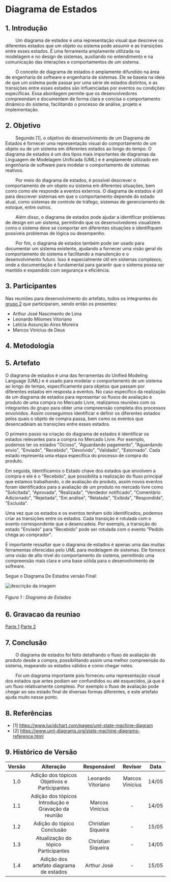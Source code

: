 # Diagrama de Estados

## 1. Introdução

&emsp;&emsp; Um diagrama de estados é uma representação visual que descreve os diferentes estados que um objeto ou sistema pode assumir e as transições entre esses estados. É uma ferramenta amplamente utilizada na modelagem e no design de sistemas, auxiliando no entendimento e na comunicação das interações e comportamentos de um sistema.

&emsp;&emsp; O conceito de diagrama de estados é amplamente difundido na área de engenharia de software e engenharia de sistemas. Ele se baseia na ideia de que um sistema pode passar por uma série de estados distintos, e as transições entre esses estados são influenciadas por eventos ou condições específicas. Essa abordagem permite que os desenvolvedores compreendam e documentem de forma clara e concisa o comportamento dinâmico do sistema, facilitando o processo de análise, projeto e implementação.

## 2. Objetivo

&emsp;&emsp; Segundo [1], o objetivo do desenvolvimento de um Diagrama de Estados é fornecer uma representação visual do comportamento de um objeto ou de um sistema em diferentes estados ao longo do tempo. O diagrama de estados é um dos tipos mais importantes de diagramas da Linguagem de Modelagem Unificada (UML) e é amplamente utilizado em engenharia de software para modelar o comportamento de sistemas reativos.

&emsp;&emsp; Por meio do diagrama de estados, é possível descrever o comportamento de um objeto ou sistema em diferentes situações, bem como como ele responde a eventos externos. O diagrama de estados é útil para descrever sistemas em que o comportamento depende do estado atual, como sistemas de controle de tráfego, sistemas de gerenciamento de estoque, entre outros.

&emsp;&emsp; Além disso, o diagrama de estados pode ajudar a identificar problemas de design em um sistema, permitindo que os desenvolvedores visualizem como o sistema deve se comportar em diferentes situações e identifiquem possíveis problemas de lógica ou desempenho.

&emsp;&emsp; Por fim, o diagrama de estados também pode ser usado para documentar um sistema existente, ajudando a fornecer uma visão geral do comportamento do sistema e facilitando a manutenção e o desenvolvimento futuro. Isso é especialmente útil em sistemas complexos, onde a documentação é fundamental para garantir que o sistema possa ser mantido e expandido com segurança e eficiência.

## 3. Participantes

Nas reuniões para desenvolvimento do artefato, todos os integrantes do [grupo 2](https://unbarqdsw2023-1.github.io/2023.1_G2_ProjetoMercadoLivre/#/Modelagem/AtaReuniao_0205?id=_3-decis%c3%b5es) que participaram, sendo então os presentes:

- Arthur José Nascimento de Lima
- Leonardo Milomes Vitoriano
- Letícia Assunção Aires Moreira
- Marcos Vinicius de Deus

## 4. Metodologia

## 5. Artefato

O diagrama de estados é uma das ferramentas do Unified Modeling Language (UML) e é usado para modelar o comportamento de um sistema ao longo do tempo, especificamente para objetos que passam por diferentes estados em resposta a eventos. No caso específico da realização de um diagrama de estados para representar os fluxos de avaliação e produto de uma compra no Mercado Livre, realizamos reuniões com os integrantes do grupo para obter uma compreensão completa dos processos envolvidos. Assim conseguimos identificar e definir os diferentes estados pelos quais o objeto de compra passa, bem como os eventos que desencadeiam as transições entre esses estados.

O primeiro passo na criação do diagrama de estados é identificar os estados relevantes para a compra no Mercado Livre. Por exemplo, podemos ter os estados "Ocioso", "Aguardando pagamento", "Aguardando envio", "Enviado", "Recebido", "Devolvido", "Validado", "Estornado". Cada estado representa uma etapa específica do processo de compra do produto.

Em seguida, Identificamos o Estado chave dos estados que envolvem a compra e ele é o "Recebido", que possibilita a realização do fluxo principal que estamos trabalhando, o de avaliação do produto, assim novos eventos foram identificados para a avaliação de um produto no mercado livre como "Solicitada", "Aprovada", "Realizada", "Vendedor notificado", "Comentário Adicionado", "Rejeitada", "Em análise", "Relatada", "Exibida", "Respondida", "Excluida".

Uma vez que os estados e os eventos tenham sido identificados, podemos criar as transições entre os estados. Cada transição é rotulada com o evento correspondente que a desencadeia. Por exemplo, a transição do estado "Enviado" para "Recebido" pode ser rotulada com o evento "Pedido chega ao comprador".

É importante ressaltar que o diagrama de estados é apenas uma das muitas ferramentas oferecidas pelo UML para modelagem de sistemas. Ele fornece uma visão de alto nível do comportamento do sistema, permitindo uma compreensão mais clara e uma base sólida para o desenvolvimento de software.

Segue o Diagrama De Estados versão Final:

<div style="display: center; align-items: center;">
  <img src="Assets/diagramas/estados.png" alt="descrição da imagem" style="margin-right: 20px;"/>
  <div style="flex-grow: 1;">
    <h6 style="text-align: flex;">
    Figura 1 : Diagrama de Estados
    </h6>
  </div>
</div>

## 6. Gravacao da reuniao

[Parte 1](https://youtu.be/akzOE3aZSD8)
[Parte 2](https://youtu.be/4zM3j9VmZQY)

## 7. Conclusão

&emsp;&emsp; O diagrama de estados foi feito detalhando o fluxo de avaliação de produto desde a compra, possibilitando assim uma melhor compreensão do sistema, mapeando os estados válidos e como chegar neles.

&emsp;&emsp; Foi um diagrama importante pois forneceu uma representação visual dos estados que antes podiam ser confundidos ou até esquecidos, já que é um fluxo relativamente complexo. Por exemplo o fluxo de avaliação pode chegar ao seu estado final de diversas formas diferentes, e este artefato ajuda muito nesse ponto.

## 8. Referências

- [1] https://www.lucidchart.com/pages/uml-state-machine-diagram
- [2] https://www.uml-diagrams.org/state-machine-diagrams-reference.html

## 9. Histórico de Versão

| Versão |                      Alteração                      |    Responsável     |     Revisor     | Data  |
| :----: | :-------------------------------------------------: | :----------------: | :-------------: | :---: |
|  1.0   |    Adição dos tópicos Objetivos e Participantes     | Leonardo Vitoriano | Marcos Vinícius | 14/05 |
|  1.1   | Adição dos tópicos Introdução e Gravação da reunião |  Marcos Vinícius   |        -        | 14/05 |
|  1.2   |             Adição do tópico Conclusão              | Christian Siqueira |        -        | 15/05 |
|  1.3   |         Atualização do tópico Participantes         | Christian Siqueira |        -        | 14/05 |
|  1.4   |       Adição dos artefato diagrama de estados       |    Arthur José     |        -        | 15/05 |
